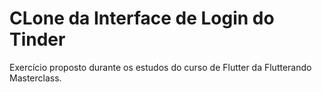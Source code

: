 # CLone da Interface de Login do Tinder

Exercício proposto durante os estudos do curso de Flutter da Flutterando Masterclass.
